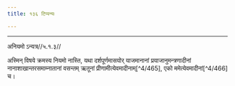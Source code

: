 ```yaml
---
title: १३६ टिप्पन्यः

---
```


[^4/461]: Vgl. MS 1.1.2

[^4/462]: E1 gibt sāmarthyāc ca in Klammern

[^4/463]: E1 (Fn.): 'numīyate; E2: 'nuṣṭhīyate

[^4/464]: E2: 5,110; E6: 2,68

____________________________________________


अनियमो ऽन्यत्र//५.१.३//

अस्मिन् विषये क्रमस्य नियमो नास्ति, यथा दर्शपूर्णमासयोर् याजमानानां प्रयाजानुमन्त्रणादीनां नानाशाखान्तरसमाम्नातानां वसन्तम् ऋतूनां प्रीणामीत्येवमादीनाम्[^4/465], एको ममेत्येवमादीनां[^4/466] च।
